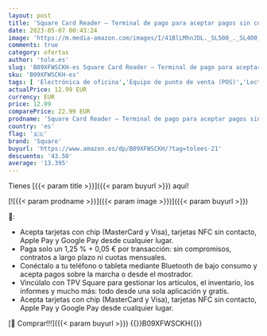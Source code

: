 ```yaml
---
layout: post
title: 'Square Card Reader – Terminal de pago para aceptar pagos sin contacto  con chip y PIN  tarjetas de débito  tarjetas de crédito  Apple Pay y Google Pay - Versión Española'
date: 2023-05-07 00:43:24
image: 'https://m.media-amazon.com/images/I/41BlLMhnJDL._SL500_._SL400_.jpg'
comments: true
category: ofertas
author: 'tole.es'
slug: 'B09XFWSCKH-es Square Card Reader – Terminal de pago para aceptar pagos...'
sku: 'B09XFWSCKH-es'
tags: [ 'Electrónica de oficina','Equipo de punto de venta (POS)','Lectores de tarjeta de crédito','Oficina y papelería','apple','square','🇪🇸', ]
actualPrice: 12.99 EUR
currency: EUR
price: 12.99
comparePrice: 22.99 EUR
prodname: 'Square Card Reader – Terminal de pago para aceptar pagos sin contacto  con chip y PIN  tarjetas de débito  tarjetas de crédito  Apple Pay y Google Pay - Versión Española'
country: 'es'
flag: '🇪🇸'
brand: 'Square'
buyurl: 'https://www.amazon.es/dp/B09XFWSCKH/?tag=tolees-21'
descuento: '43.50'
average: '13.395'
---
```


Tienes [{{< param title >}}]({{< param buyurl >}}) aqui!

[![{{< param prodname >}}]({{< param image >}})]({{< param buyurl >}})

🔎:

- Acepta tarjetas con chip (MasterCard y Visa), tarjetas NFC sin contacto, Apple Pay y Google Pay desde cualquier lugar.
- Paga solo un 1,25 % + 0,05 € por transacción: sin compromisos, contratos a largo plazo ni cuotas mensuales.
- Conéctalo a tu teléfono o tableta mediante Bluetooth de bajo consumo y acepta pagos sobre la marcha o desde el mostrador.
- Vincúlalo con TPV Square para gestionar los artículos, el inventario, los informes y mucho más: todo desde una sola aplicación y gratis.
- Acepta tarjetas con chip (MasterCard y Visa), tarjetas NFC sin contacto, Apple Pay y Google Pay desde cualquier lugar.

[🛒 Comprar!!!]({{< param buyurl >}})
{{<world>}}B09XFWSCKH{{</world>}}
